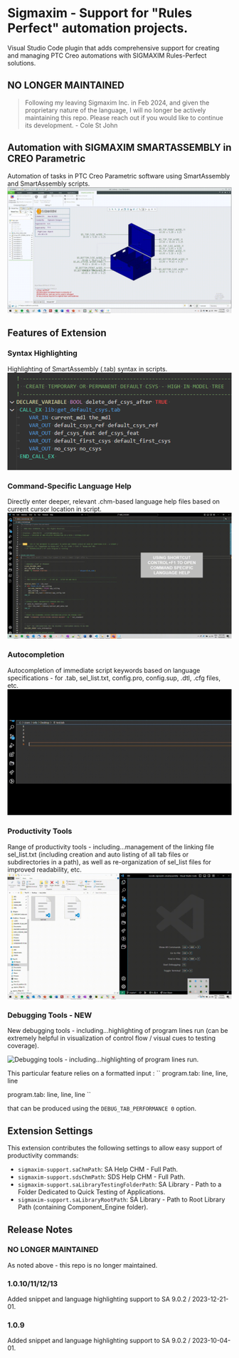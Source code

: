# Sigmaxim - Support for "Rules Perfect" automation projects.

Visual Studio Code plugin that adds comprehensive support for creating and managing PTC Creo automations with SIGMAXIM Rules-Perfect solutions.

## NO LONGER MAINTAINED

> Following my leaving Sigmaxim Inc. in Feb 2024, and given the proprietary nature of the language, I will no longer be actively maintaining this repo.  Please reach out if you would like to continue its development. - Cole St John


## Automation with SIGMAXIM SMARTASSEMBLY in CREO Parametric

Automation of tasks in PTC Creo Parametric software using SmartAssembly and SmartAssembly scripts.
![Automation](images/automation.gif)

## Features of Extension

### Syntax Highlighting 
Highlighting of SmartAssembly (.tab) syntax in scripts.
![Syntax Highlighting for .tab, sel_list.txt, config.pro, config.sup, .dtl, .cfg files, etc.](images/syntax_highlighting.gif)

### Command-Specific Language Help 
Directly enter deeper, relevant .chm-based language help files based on current cursor location in script.
![Open the Smartassembly or other .chm files directly to the relevant page / material.](images/language_help.gif)

### Autocompletion 
Autocompletion of immediate script keywords based on language specifications - for .tab, sel_list.txt, config.pro, config.sup, .dtl, .cfg files, etc.
![Autocompletion for .tab, sel_list.txt, config.pro, config.sup, .dtl, .cfg files, etc.](images/autocompletion.gif)

### Productivity Tools
Range of productivity tools - including...management of the linking file sel_list.txt (including creation and auto listing of all tab files or subdirectories in a path), as well as re-organization of sel_list files for improved readability, etc.
![Productivity tools - including...sel_list.txt creation (including auto listing of all tab files or subdirectories in a path), as well as re-organization of sel_list files for improved readability.](images/productivity.gif)

### Debugging Tools - NEW
New debugging tools - including...highlighting of program lines run (can be extremely helpful in visualization of control flow / visual cues to testing coverage).  

![Debugging tools - including...highlighting of program lines run.](images/highlighting_lines_run.gif)

This particular feature relies on a formatted input : 
``
program.tab: line, line, line

program.tab: line, line, line
``

that can be produced using the 
``DEBUG_TAB_PERFORMANCE 0`` 
option.


## Extension Settings
This extension contributes the following settings to allow easy support of productivity commands:

* `sigmaxim-support.saChmPath`: SA Help CHM - Full Path.
* `sigmaxim-support.sdsChmPath`: SDS Help CHM - Full Path.
* `sigmaxim-support.saLibraryTestingFolderPath`: SA Library - Path to a Folder Dedicated to Quick Testing of Applications.
* `sigmaxim-support.saLibraryRootPath`: SA Library - Path to Root Library Path (containing Component_Engine folder).

## Release Notes

### NO LONGER MAINTAINED
As noted above - this repo is no longer maintained.

### 1.0.10/11/12/13
Added snippet and language highlighting support to SA 9.0.2 / 2023-12-21-01.

### 1.0.9
Added snippet and language highlighting support to SA 9.0.2 / 2023-10-04-01.


